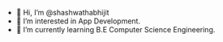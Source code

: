- 👋 Hi, I’m @shashwathabhijit
- 👀 I’m interested in App Development. 
- 🌱 I’m currently learning B.E Computer Science Engineering. 
